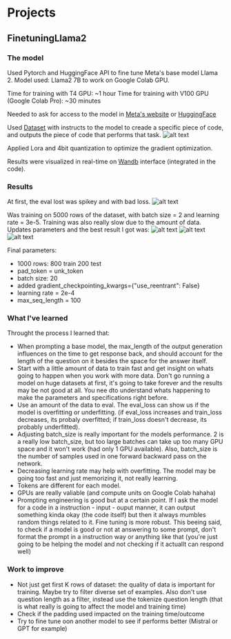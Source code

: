 # Projects

## FinetuningLlama2

### The model
Used Pytorch and HuggingFace API to fine tune Meta's base model Llama 2.
Model used: Llama2 7B to work on Google Colab GPU.

Time for training with T4 GPU: ~1 hour
Time for training with V100 GPU (Google Colab Pro): ~30 minutes

Needed to ask for access to the model in [Meta's website](https://llama.meta.com/) or [HuggingFace](https://huggingface.co/meta-llama/Llama-2-7b-hf)

Used [Dataset](https://huggingface.co/datasets/nickrosh/Evol-Instruct-Code-80k-v1) with instructs to the model to creade a specific piece of code, and outputs the piece of code that performs that task.
![alt text](https://github.com/juliagontijo/self_study/blob/main/Projects/img/dataset_overview.png)

Applied Lora and 4bit quantization to optimize the gradient optimization.

Results were visualized in real-time on [Wandb](https://wandb.ai/site) interface (integrated in the code).

### Results 
At first, the eval lost was spikey and with bad loss.
![alt text](https://github.com/juliagontijo/self_study/blob/main/Projects/img/old_loss.png)


Was training on 5000 rows of the dataset, with batch size = 2 and learning rate = 3e-5.
Training was also really slow due to the amount of data.
Updates parameters and the best result I got was:
![alt text](https://github.com/juliagontijo/self_study/blob/main/Projects/img/train_loss.png)
![alt text](https://github.com/juliagontijo/self_study/blob/main/Projects/img/eval_loss.png)
![alt text](https://github.com/juliagontijo/self_study/blob/main/Projects/img/train_eval_loss.png)

Final parameters:
- 1000 rows: 800 train 200 test
- pad_token = unk_token
- batch size: 20
- added gradient_checkpointing_kwargs={"use_reentrant": False}
- learning rate = 2e-4
- max_seq_length = 100

### What I've learned
Throught the process I learned that:
- When prompting a base model, the max_length of the output generation influences on the time to get response back, and should account for the length of the question on it besides the space for the answer itself.
- Start with a little amount of data to train fast and get insight on whats going to happen when you work with more data. Don't go running a model on huge datasets at first, it's going to take forever and the results may be not good at all. You nee dto understand whats happening to make the parameters and specifications right before.
- Use an amount of the data to eval. The eval_loss can show us if the model is overfitting or underfitting. (if eval_loss increases and train_loss decreases, its probaly overfitted; if train_loss doesn't decrease, its probably underfitted).
- Adjusting batch_size is really important for the models performance. 2 is a really low batch_size, but too large batches can take up too many GPU space and it won't work (had only 1 GPU available). Also, batch_size is the number of samples used in one forward backward pass on the network.
- Decreasing learning rate may help with overfitting. The model may be going too fast and just memorizing it, not really learning.
- Tokens are different for each model.
- GPUs are really valiable (and compute units on Google Colab hahaha)
- Prompting engineering is good but at a certain point. If I ask the model for a code in a instruction - input - ouput manner, it can output something kinda okay (the code itself) but then it always mumbles random things related to it. Fine tuning is more robust. This beeing said, to check if a model is good or not at answering to some prompt, don't format the prompt in a instruction way or anything like that (you're just going to be helping the model and not checking if it actuallt can respond well)

### Work to improve
- Not just get first K rows of dataset: the quality of data is important for training. Maybe try to filter diverse set of examples. Also don't use question length as a filter, instead use the tokenize question length (that is what really is going to affect the model and training time)
- Check if the padding used impacted on the training time/outcome
- Try to fine tune oon another model to see if performs better (Mistral or GPT for example)
